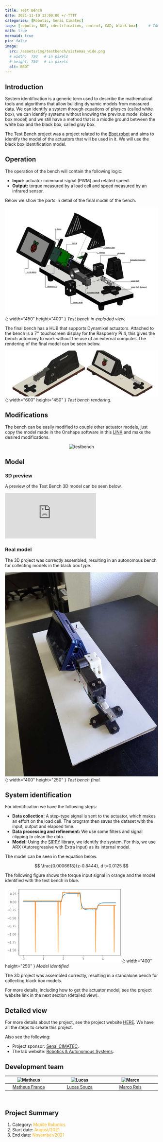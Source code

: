 ```yaml
---
title: Test Bench
date: 2021-11-10 12:00:00 +/-TTTT
categories: [Robotic, Senai Cimatec]
tags: [robotic, ROS, identification, control, CAD, black-box]     # TAG names should always be lowercase
math: true
mermaid: true
pin: false
image:
  src: /assets/img/testbench/sistemas_wide.png
  # width:  750   # in pixels
  # height: 750   # in pixels
  alt: BBOT
---
```


## Introduction

System identification is a generic term used to describe the mathematical tools and algorithms that allow building dynamic models from measured data. We can identify a system through equations of physics (called white box), we can identify systems without knowing the previous model (black box model) and we still have a method that is a middle ground between the white box and the black box, called gray box.

The Test Bench project was a project related to the [Bbot robot](https://matheusfranca-dev.github.io/posts/bbot-project/) and aims to identify the model of the actuators that will be used in it. We will use the black box identification model.

## Operation

The operation of the bench will contain the following logic:

- **Input:** actuator command signal (PWM) and related speed.
- **Output:** torque measured by a load cell and speed measured by an infrared sensor.

Below we show the parts in detail of the final model of the bench.

![testbench-parts](/assets/img/testbench/bancada-explode.png){: width="450" height="400" }
_Test bench in exploded view._

The final bench has a HUB that supports Dynamixel actuators. Attached to the bench is a 7'' touchscreen display for the Raspberry Pi 4, this gives the bench autonomy to work without the use of an external computer. The rendering of the final model can be seen below.

![testbench-final](/assets/img/testbench/Bancada_de_Teste-new-xm.png){: width="600" height="450" }
_Test bench rendering._

## Modifications

The bench can be easily modified to couple other actuator models, just copy the model made in the Onshape software in this [LINK](https://cad.onshape.com/documents/01cdebe787723337d2d1b1ac/w/ce70b1c60790b8abc436805b/e/980676df2978221cc57a94a0) and make the desired modifications.

<center>
<img id="myImg" src="{{ 'assets/img/testbench/Bancada.gif' | relative_url }}" alt="testbench" width="450"/>
</center>

## Model

### 3D preview

A preview of the Test Bench 3D model can be seen below.

<div class="container"> <iframe class="responsive-iframe" title="Test Bench" frameborder="0" allowfullscreen mozallowfullscreen="true" webkitallowfullscreen="true" allow="autoplay; fullscreen; xr-spatial-tracking" xr-spatial-tracking execution-while-out-of-viewport execution-while-not-rendered web-share src="https://sketchfab.com/models/5a05062f95ea4d2cb1fdbb6d71deb2ee/embed?autostart=1"> </iframe> </div>

### Real model

The 3D project was correctly assembled, resulting in an autonomous bench for collecting models in the black box type.

![testbench-real](/assets/img/testbench/bancada-montagem-final-2.jpg){: width="400" height="250" }
_Test bench final._


## System identification

For identification we have the following steps:

- **Data collection:** A step-type signal is sent to the actuator, which makes an effort on the load cell. The program then saves the dataset with the input, output and elapsed time.
- **Data processing and refinement:** We use some filters and signal clipping to clean the data.
- **Model:** Using the [SIPPY](https://github.com/CPCLAB-UNIPI/SIPPY) library, we identify the system. For this, we use ARX (Autoregressive with Extra Input) as its internal model.

The model can be seen in the equation below.

$$
\frac{0.0006618}{z-0.8444}, d t=0.0125
$$

The following figure shows the torque input signal in orange and the model identified with the test bench in blue.

![model](/assets/img/testbench/output_model.png){: width="400" height="250" }
_Model identified_

The 3D project was assembled correctly, resulting in a standalone bench for collecting black box models.

For more details, including how to get the actuator model, see the project website link in the next section (detailed view).

## Detailed view

For more details about the project, see the project website [HERE](https://mhar-vell.github.io/rasc/2021-11-26-bbot-strength-test-bench/). We have all the steps to create this project.

Also see the following:
- Project sponsor: [Senai CIMATEC](http://www.senaicimatec.com.br/en/).
- The lab website: [Robotics & Autonomous Systems](https://braziliansinrobotics.com/).

## Development team

<center>
<div>
  <div class=" col-xl-auto offset-xl-0 col-lg-4 offset-lg-0">
    <table class="table-borderless highlight">
      <thead>
        <tr>
          <th><center><img src="{{ 'assets/img/matheus_franca.jpeg' | relative_url }}" width="100" alt="Matheus" class="img-fluid rounded-circle" /></center></th>
          <th></th>
          <th><center><img src="{{ 'assets/img/lucaslins-1.png' | relative_url }}" width="100" alt="Lucas" class="img-fluid rounded-circle" /></center></th>
          <th></th>
          <th><center><img src="{{ 'assets/img/marco.jpg' | relative_url }}" width="100" alt="Marco" class="img-fluid rounded-circle"/></center></th>
          <th></th>
        </tr>
      </thead>
      <tbody>
        <tr class="font-weight-bolder" style="text-align: center margin-top: 0">
          <td width="33%"><center><a href="https://www.linkedin.com/in/matheus-frança-b62044150">Matheus França</a></center></td>
          <td></td>
          <td width="33%"><center><a href="https://linkedin.com/in/lucas-lins-souza-51b1909a">Lucas Souza</a></center></td>
          <td></td>
          <td width="33%"><center><a href="https://mhar-vell.github.io/portfolio/">Marco Reis</a></center></td>
          <td></td>
        </tr>
      </tbody>
    </table>
  </div>
</div>
</center>

<br>

## Project Summary

1. Category: <font color="#fbb117">Mobile Robotics</font>
3. Start date: <font color="#fbb117">August/2021</font>
4. End date: <font color="#fbb117">November/2021</font>